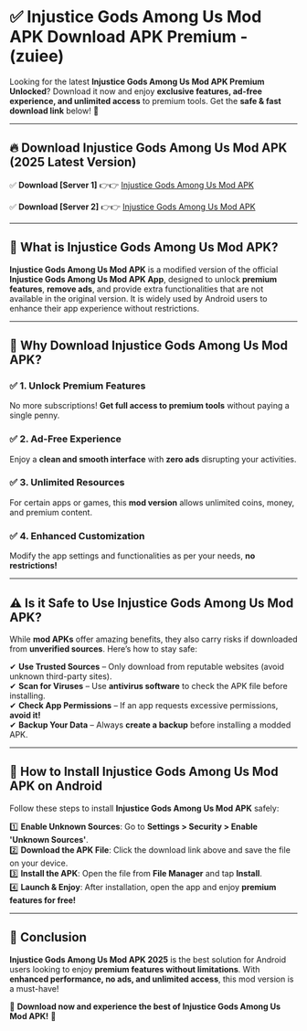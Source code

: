 
# ✅ Injustice Gods Among Us Mod APK Download APK Premium -  (zuiee) 

Looking for the latest **Injustice Gods Among Us Mod APK Premium Unlocked**? Download it now and enjoy **exclusive features, ad-free experience, and unlimited access** to premium tools. Get the **safe & fast download link** below! 🚀

---

## 🔥 Download Injustice Gods Among Us Mod APK (2025 Latest Version)

✅ **Download [Server 1]** 👉👉 [Injustice Gods Among Us Mod APK ](https://apkcomod.com?title=Injustice_Gods_Among_Us_Mod_APK)  

✅ **Download [Server 2]** 👉👉 [Injustice Gods Among Us Mod APK ](https://apkcomod.com?title=Injustice_Gods_Among_Us_Mod_APK)  


---

## 📌 What is Injustice Gods Among Us Mod APK?

**Injustice Gods Among Us Mod APK** is a modified version of the official **Injustice Gods Among Us Mod APK App**, designed to unlock **premium features**, **remove ads**, and provide extra functionalities that are not available in the original version. It is widely used by Android users to enhance their app experience without restrictions.

---

## 🌟 Why Download Injustice Gods Among Us Mod APK?

### ✅ 1. Unlock Premium Features
No more subscriptions! **Get full access to premium tools** without paying a single penny.

### ✅ 2. Ad-Free Experience
Enjoy a **clean and smooth interface** with **zero ads** disrupting your activities.

### ✅ 3. Unlimited Resources
For certain apps or games, this **mod version** allows unlimited coins, money, and premium content.

### ✅ 4. Enhanced Customization
Modify the app settings and functionalities as per your needs, **no restrictions!**

---

## ⚠️ Is it Safe to Use Injustice Gods Among Us Mod APK?

While **mod APKs** offer amazing benefits, they also carry risks if downloaded from **unverified sources**. Here’s how to stay safe:

✔ **Use Trusted Sources** – Only download from reputable websites (avoid unknown third-party sites).  
✔ **Scan for Viruses** – Use **antivirus software** to check the APK file before installing.  
✔ **Check App Permissions** – If an app requests excessive permissions, **avoid it!**  
✔ **Backup Your Data** – Always **create a backup** before installing a modded APK.

---

## 📲 How to Install Injustice Gods Among Us Mod APK on Android

Follow these steps to install **Injustice Gods Among Us Mod APK** safely:

1️⃣ **Enable Unknown Sources**: Go to **Settings > Security > Enable 'Unknown Sources'**.  
2️⃣ **Download the APK File**: Click the download link above and save the file on your device.  
3️⃣ **Install the APK**: Open the file from **File Manager** and tap **Install**.  
4️⃣ **Launch & Enjoy**: After installation, open the app and enjoy **premium features for free!**

---

## 🚀 Conclusion

**Injustice Gods Among Us Mod APK 2025** is the best solution for Android users looking to enjoy **premium features without limitations**. With **enhanced performance, no ads, and unlimited access**, this mod version is a must-have!

🔻 **Download now and experience the best of Injustice Gods Among Us Mod APK!** 🔻

